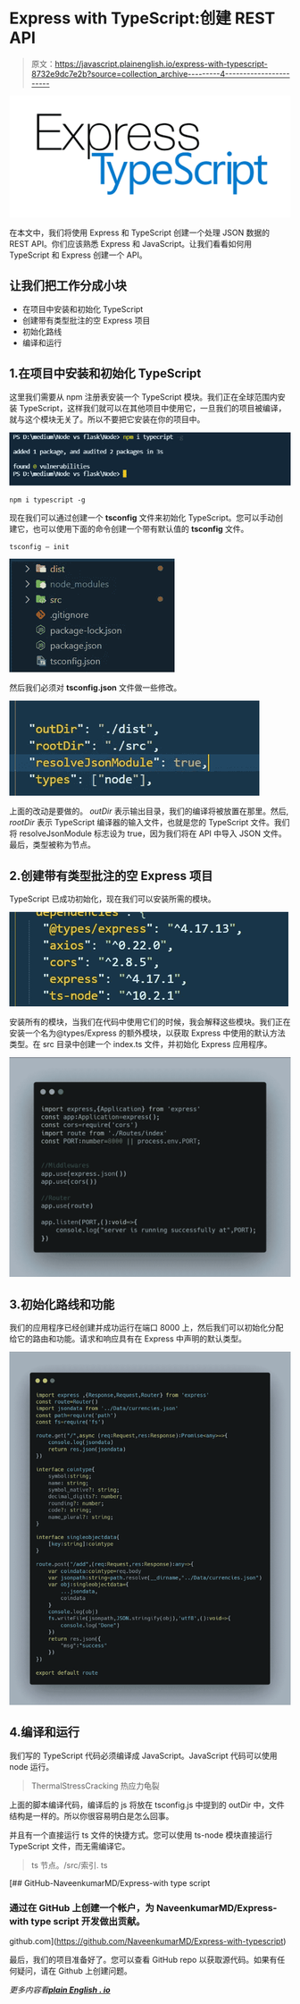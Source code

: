 # Express with TypeScript:创建 REST API

> 原文：<https://javascript.plainenglish.io/express-with-typescript-8732e9dc7e2b?source=collection_archive---------4----------------------->

![](img/604eb22fd3fba5d43208f117132341b5.png)

在本文中，我们将使用 Express 和 TypeScript 创建一个处理 JSON 数据的 REST API。你们应该熟悉 Express 和 JavaScript。让我们看看如何用 TypeScript 和 Express 创建一个 API。

## 让我们把工作分成小块

*   在项目中安装和初始化 TypeScript
*   创建带有类型批注的空 Express 项目
*   初始化路线
*   编译和运行

## 1.在项目中安装和初始化 TypeScript

这里我们需要从 npm 注册表安装一个 TypeScript 模块。我们正在全球范围内安装 TypeScript，这样我们就可以在其他项目中使用它，一旦我们的项目被编译，就与这个模块无关了。所以不要把它安装在你的项目中。

![](img/0d7e353e7268a3ab3add89a64085da18.png)

```
npm i typescript -g
```

现在我们可以通过创建一个 **tsconfig** 文件来初始化 TypeScript。您可以手动创建它，也可以使用下面的命令创建一个带有默认值的 **tsconfig** 文件。

```
tsconfig — init
```

![](img/f9acd06637c9db850946dbff43653bbb.png)

然后我们必须对 **tsconfig.json** 文件做一些修改。

![](img/e9cbd6e08663afe35dd7fbce64fdec82.png)

上面的改动是要做的。 *outDir* 表示输出目录，我们的编译将被放置在那里。然后, *rootDir* 表示 TypeScript 编译器的输入文件，也就是您的 TypeScript 文件。我们将 resolveJsonModule 标志设为 true，因为我们将在 API 中导入 JSON 文件。最后，类型被称为节点。

## 2.创建带有类型批注的空 Express 项目

TypeScript 已成功初始化，现在我们可以安装所需的模块。

![](img/482d02dcbf189d24f99659d0032746f6.png)

安装所有的模块，当我们在代码中使用它们的时候，我会解释这些模块。我们正在安装一个名为@types/Express 的额外模块，以获取 Express 中使用的默认方法类型。在 src 目录中创建一个 index.ts 文件，并初始化 Express 应用程序。

![](img/8f7ca3b5bb00151820f4f89a7061193d.png)

## 3.初始化路线和功能

我们的应用程序已经创建并成功运行在端口 8000 上，然后我们可以初始化分配给它的路由和功能。请求和响应具有在 Express 中声明的默认类型。

![](img/76dfbc1756c7189d6c8eabde0220b6f5.png)

## 4.编译和运行

我们写的 TypeScript 代码必须编译成 JavaScript。JavaScript 代码可以使用 node 运行。

> ThermalStressCracking 热应力龟裂

上面的脚本编译代码，编译后的 js 将放在 tsconfig.js 中提到的 outDir 中，文件结构是一样的。所以你很容易明白是怎么回事。

并且有一个直接运行 ts 文件的快捷方式。您可以使用 ts-node 模块直接运行 TypeScript 文件，而无需编译它。

> ts 节点。/src/索引. ts

[](https://github.com/NaveenkumarMD/Express-with-typescript) [## GitHub-NaveenkumarMD/Express-with type script

### 通过在 GitHub 上创建一个帐户，为 NaveenkumarMD/Express-with type script 开发做出贡献。

github.com](https://github.com/NaveenkumarMD/Express-with-typescript) 

最后，我们的项目准备好了。您可以查看 GitHub repo 以获取源代码。如果有任何疑问，请在 Github 上创建问题。

*更多内容看*[***plain English . io***](http://plainenglish.io/)